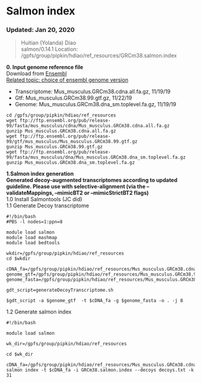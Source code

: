 # Salmon index

### Updated: Jan 20, 2020
> Huitian (Yolanda) Diao <br>
> salmon/0.14.1
> Location: /gpfs/group/pipkin/hdiao/ref_resources/GRCm38.salmon.index

**0. Input genome reference file** <br>
Download from [Ensembl](http://useast.ensembl.org/info/data/ftp/index.html) <br>
[Related topic: choice of ensembl genome version](https://bioinformatics.stackexchange.com/questions/540/what-ensembl-genome-version-should-i-use-for-alignments-e-g-toplevel-fa-vs-p)
- Transcriptome: Mus_musculus.GRCm38.cdna.all.fa.gz, 11/19/19
- Gtf: Mus_musculus.GRCm38.99.gtf.gz, 11/22/19
- Genome: Mus_musculus.GRCm38.dna_sm.toplevel.fa.gz, 11/19/19
```
cd /gpfs/group/pipkin/hdiao/ref_resources
wget ftp://ftp.ensembl.org/pub/release-99/fasta/mus_musculus/cdna/Mus_musculus.GRCm38.cdna.all.fa.gz
gunzip Mus_musculus.GRCm38.cdna.all.fa.gz
wget ftp://ftp.ensembl.org/pub/release-99/gtf/mus_musculus/Mus_musculus.GRCm38.99.gtf.gz
gunzip Mus_musculus.GRCm38.99.gtf.gz
wget ftp://ftp.ensembl.org/pub/release-99/fasta/mus_musculus/dna/Mus_musculus.GRCm38.dna_sm.toplevel.fa.gz
gunzip Mus_musculus.GRCm38.dna_sm.toplevel.fa.gz
```

**1.Salmon index generation** <br>
**Generated decoy-augmented transcriptomes according to updated guideline. Please use with selective-alignment (via the –validateMappings, –mimicBT2 or –mimicStrictBT2 flags)** <br>
1.0 Install Salmontools (JC did) <br>
1.1 Generate Decoy transcriptome <br>
```
#!/bin/bash
#PBS -l nodes=1:ppn=8

module load salmon
module load mashmap
module load bedtools

wkdir=/gpfs/group/pipkin/hdiao/ref_resources
cd $wkdir

cDNA_fa=/gpfs/group/pipkin/hdiao/ref_resources/Mus_musculus.GRCm38.cdna.all.fa
genome_gtf=/gpfs/group/pipkin/hdiao/ref_resources/Mus_musculus.GRCm38.99.gtf
genome_fasta=/gpfs/group/pipkin/hdiao/ref_resources/Mus_musculus.GRCm38.dna_sm.toplevel.fa

gdt_script=generateDecoyTranscriptome.sh

$gdt_script -a $genome_gtf  -t $cDNA_fa -g $genome_fasta -o . -j 8
```
1.2 Generate salmon index
```
#!/bin/bash

module load salmon

wk_dir=/gpfs/group/pipkin/hdiao/ref_resources

cd $wk_dir

cDNA_fa=/gpfs/group/pipkin/hdiao/ref_resources/Mus_musculus.GRCm38.cdna.all.fa
salmon index -t $cDNA_fa -i GRCm38.salmon.index --decoys decoys.txt -k 31
```




